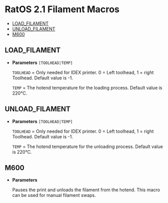 # RatOS 2.1 Filament Macros

- [LOAD_FILAMENT](#load_filament)
- [UNLOAD_FILAMENT](#unload_filament)
- [M600](#m600)

## LOAD_FILAMENT
- **Parameters** `[TOOLHEAD|TEMP]`

	`TOOLHEAD` = Only needed for IDEX printer. 0 = Left toolhead, 1 = right Toolhead. Default value is -1.

	`TEMP` = The hotend temperature for the loading process. Default value is 220°C.

## UNLOAD_FILAMENT
- **Parameters** `[TOOLHEAD|TEMP]`

	`TOOLHEAD` = Only needed for IDEX printer. 0 = Left toolhead, 1 = right Toolhead. Default value is -1.

	`TEMP` = The hotend temperature for the unloading process. Default value is 220°C.

## M600
- **Parameters** 

    Pauses the print and unloads the filament from the hotend. This macro can be used for manual filament swaps. 